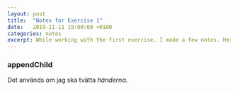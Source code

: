 ```yaml
---
layout: post
title:  "Notes for Exercise 1"
date:   2019-11-11 19:00:00 +0100
categories: notes
excerpt: While working with the first exercise, I made a few notes. Here they are.
---
```

### appendChild 
Det används om jag ska tvätta *händerna*. 